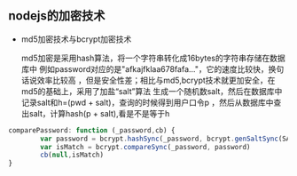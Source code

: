 ## nodejs的加密技术
- md5加密技术与bcrypt加密技术

    md5加密是采用hash算法，将一个字符串转化成16bytes的字符串存储在数据库中
    例如password对应的是"afkajfklaa678fafa..."，它的速度比较快，换句话说效率比较高
    ，但是安全性差；相比与md5,bcrypt技术就更加安全，在md5的基础上，采用了加盐“salt”算法
    生成一个随机数salt，然后在数据库中记录salt和h=(pwd + salt)，查询的时候得到用户口令p
    ，然后从数据库中查出salt，计算hash(p + salt),看是不是等于h

```javascript
comparePassword: function (_password,cb) {
        var password = bcrypt.hashSync(_password, bcrypt.genSaltSync(SALT_WORK_FACTOR));
        var isMatch = bcrypt.compareSync(_password, password)
        cb(null,isMatch)
}
```

